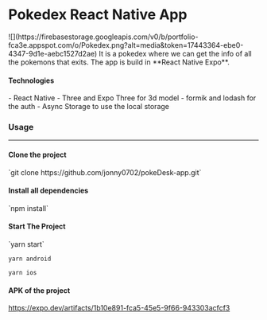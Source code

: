 <h1>Pokedex React Native App</h1>
![](https://firebasestorage.googleapis.com/v0/b/portfolio-fca3e.appspot.com/o/Pokedex.png?alt=media&token=17443364-ebe0-4347-9d1e-aebc1527d2ae)
It is a pokedex where we can get the info of all the pokemons that exits.
The app is build in  **React Native  Expo**.
<h4>Technologies</h4>
- React Native
- Three and Expo Three for 3d  model
- formik and lodash for the auth
- Async Storage to use the local storage

<h3>Usage</h3>

------------
<h4>Clone the project</h4>
`git clone https://github.com/jonny0702/pokeDesk-app.git`

<h4>Install all dependencies</h4>
`npm install`

<h4>Start The Project</h4>
`yarn start`

`yarn android`

`yarn ios`

<h4>APK of the project</h4>

https://expo.dev/artifacts/1b10e891-fca5-45e5-9f66-943303acfcf3

